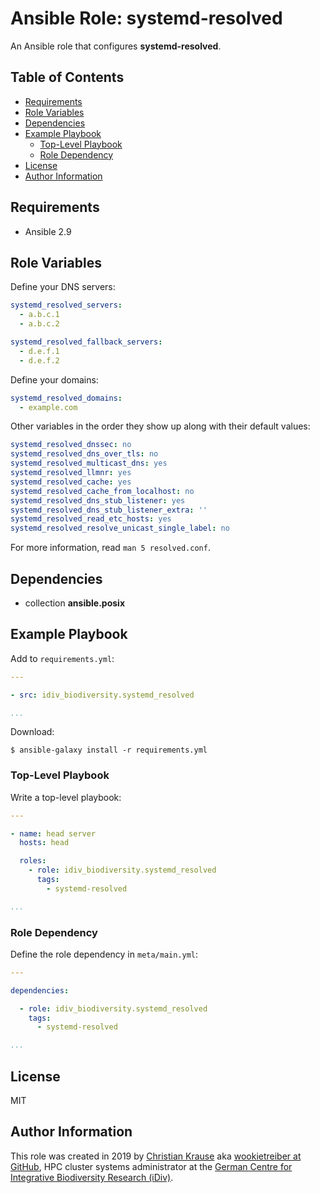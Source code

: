 Ansible Role: systemd-resolved
==============================

An Ansible role that configures **systemd-resolved**.

Table of Contents
-----------------

<!-- toc -->

- [Requirements](#requirements)
- [Role Variables](#role-variables)
- [Dependencies](#dependencies)
- [Example Playbook](#example-playbook)
  * [Top-Level Playbook](#top-level-playbook)
  * [Role Dependency](#role-dependency)
- [License](#license)
- [Author Information](#author-information)

<!-- tocstop -->

Requirements
------------

- Ansible 2.9

Role Variables
--------------

Define your DNS servers:

```yml
systemd_resolved_servers:
  - a.b.c.1
  - a.b.c.2

systemd_resolved_fallback_servers:
  - d.e.f.1
  - d.e.f.2
```

Define your domains:

```yml
systemd_resolved_domains:
  - example.com
```

Other variables in the order they show up along with their default values:

```yml
systemd_resolved_dnssec: no
systemd_resolved_dns_over_tls: no
systemd_resolved_multicast_dns: yes
systemd_resolved_llmnr: yes
systemd_resolved_cache: yes
systemd_resolved_cache_from_localhost: no
systemd_resolved_dns_stub_listener: yes
systemd_resolved_dns_stub_listener_extra: ''
systemd_resolved_read_etc_hosts: yes
systemd_resolved_resolve_unicast_single_label: no
```

For more information, read `man 5 resolved.conf`.

Dependencies
------------

- collection **ansible.posix**

Example Playbook
----------------

Add to `requirements.yml`:

```yml
---

- src: idiv_biodiversity.systemd_resolved

...
```

Download:

```console
$ ansible-galaxy install -r requirements.yml
```

### Top-Level Playbook

Write a top-level playbook:

```yml
---

- name: head server
  hosts: head

  roles:
    - role: idiv_biodiversity.systemd_resolved
      tags:
        - systemd-resolved

...
```

### Role Dependency

Define the role dependency in `meta/main.yml`:

```yml
---

dependencies:

  - role: idiv_biodiversity.systemd_resolved
    tags:
      - systemd-resolved

...
```

License
-------

MIT

Author Information
------------------

This role was created in 2019 by [Christian Krause][author] aka [wookietreiber
at GitHub][wookietreiber], HPC cluster systems administrator at the [German
Centre for Integrative Biodiversity Research (iDiv)][idiv].

[author]: https://www.idiv.de/en/groups_and_people/employees/details/61.html
[idiv]: https://www.idiv.de/
[wookietreiber]: https://github.com/wookietreiber
